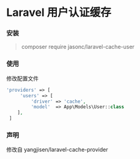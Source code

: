 # Laravel 用户认证缓存

### 安装
> composer require jasonc/laravel-cache-user

### 使用

修改配置文件

```php
'providers' => [
     'users' => [
         'driver' => 'cache',
         'model'  => App\Models\User::class
    ],
 ]
```

### 声明

修改自 yangjisen/laravel-cache-provider